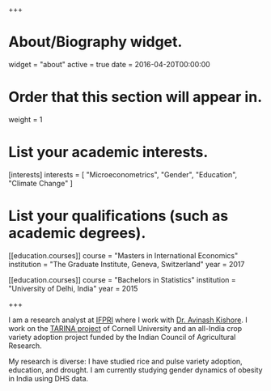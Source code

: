 +++
# About/Biography widget.
widget = "about"
active = true
date = 2016-04-20T00:00:00

# Order that this section will appear in.
weight = 1

# List your academic interests.
[interests]
  interests = [
    "Microeconometrics",
    "Gender",
    "Education",
    "Climate Change"
  ]

# List your qualifications (such as academic degrees).

[[education.courses]]
  course = "Masters in International Economics"
  institution = "The Graduate Institute, Geneva, Switzerland"
  year = 2017

[[education.courses]]
  course = "Bachelors in Statistics"
  institution = "University of Delhi, India"
  year = 2015
 
+++

I am a research analyst at <a href="http://www.ifpri.org/profile/kuhu-joshi">IFPRI</a> where I work with <a href="http://www.ifpri.org/profile/avinash-kishore">Dr. Avinash Kishore</a>. I work on the <a href="https://tarina.tci.cornell.edu/">TARINA project</a> of Cornell University and an all-India crop variety adoption project funded by the Indian Council of Agricultural Research. 

My research is diverse: I have studied rice and pulse variety adoption, education, and drought. I am currently  studying gender dynamics of obesity in India using DHS data.
